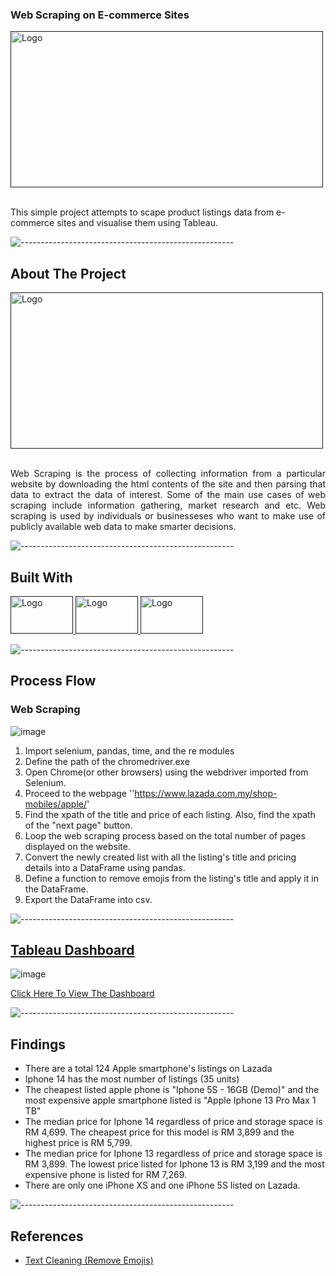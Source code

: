 
<!-- PROJECT SHIELDS -->
<!--
*** I'm using markdown "reference style" links for readability.
*** Reference links a![Figure_1](https://user-images.githubusercontent.com/97498951/211147586-8bb7a7e3-88b6-477a-835e-0df8c9e8b3b6.png)
re enclosed in brackets [ ] instead of parentheses ( ).
*** See the bottom of this document for the declaration of the reference variables
*** for contributors-url, forks-url, etc. This is an optional, concise syntax you may use.
*** https://www.markdownguide.org/basic-syntax/#reference-style-links
-->

  <h3

## <p> Web Scraping on E-commerce Sites</p>

<!-- PROJECT LOGO -->

<div align="left">
  <a href="">
    <img src="https://miro.medium.com/max/1400/1*1QcqrOoDE1rKa0NTp1iEtw.png" alt="Logo" width="500" height="250">
  </a>
  </div>
  
  
  <br />
  <p align="left">
   This simple project attempts to scape product listings data from e-commerce sites and visualise them using Tableau.
    <br />
   
  </p>




![-----------------------------------------------------](https://raw.githubusercontent.com/andreasbm/readme/master/assets/lines/rainbow.png)
<!-- ABOUT THE PROJECT -->
## About The Project
                         
<div align="">
  <a href="">
    <img src="https://res.cloudinary.com/dyd911kmh/image/upload/f_auto,q_auto:best/v1587503051/web1_jpfixv.png" alt="Logo" width="500" height="250">
  </a>

<br />
  <br />
<p align="justify">Web Scraping is the process of collecting information from a particular website by downloading the html contents of the site and then parsing that data to extract the data of interest. Some of the main use cases of web scraping include information gathering, market research and etc. Web scraping is used by individuals or businesseses who want to make use of publicly available web data to make smarter decisions.

![-----------------------------------------------------](https://raw.githubusercontent.com/andreasbm/readme/master/assets/lines/rainbow.png)


## Built With
<div align="">
  <a href="">
    <img src="https://www.devopsschool.com/blog/wp-content/uploads/2022/03/Python-01-2.png" alt="Logo" width="100" height="60">
     <img src="https://crackerzin.com/wp-content/uploads/2020/05/tableau.png" alt="Logo" width="100" height="60">
    <img src="https://blog.knoldus.com/wp-content/uploads/2021/03/selenium.png" alt="Logo" width="100" height="60">
  </a>
  


![-----------------------------------------------------](https://raw.githubusercontent.com/andreasbm/readme/master/assets/lines/rainbow.png)
## Process Flow 
### Web Scraping

![image](https://user-images.githubusercontent.com/97498951/216298637-bcb187f8-96ad-48f1-8fbe-768857552f5e.png)

   1. Import selenium, pandas, time, and the re modules
   2. Define the path of the chromedriver.exe
   3. Open Chrome(or other browsers) using the webdriver imported from Selenium.
   4. Proceed to the webpage ''https://www.lazada.com.my/shop-mobiles/apple/'
   5. Find the xpath of the title and price of each listing. Also, find the xpath of the "next page" button.
   6. Loop the web scraping process based on the total number of pages displayed on the website.
   7. Convert the newly created list with all the listing's title and pricing details into a DataFrame using pandas.
   8. Define a function to remove emojis from the listing's title and apply it in the DataFrame.
   9. Export the DataFrame into csv.
  
![-----------------------------------------------------](https://raw.githubusercontent.com/andreasbm/readme/master/assets/lines/rainbow.png)

## [Tableau Dashboard](https://public.tableau.com/app/profile/zhiming/viz/IphoneListingsonLazadaDashboard/Dashboard1?publish=yes)

![image](https://user-images.githubusercontent.com/97498951/216310882-0122d036-5907-4866-a6c6-80eb2af52229.png)

[ Click Here To View The Dashboard ](https://public.tableau.com/app/profile/zhiming/viz/IphoneListingsonLazadaDashboard/Dashboard1?publish=yes)

![-----------------------------------------------------](https://raw.githubusercontent.com/andreasbm/readme/master/assets/lines/rainbow.png)

## Findings
- There are a total 124 Apple smartphone's listings on Lazada
- Iphone 14 has the most number of listings (35 units)
- The cheapest listed apple phone is "Iphone 5S - 16GB (Demo)" and the most expensive apple smartphone listed is "Apple Iphone 13 Pro Max 1 TB"
- The median price for Iphone 14 regardless of price and storage space is RM 4,699. The cheapest price for this model is RM 3,899 and the highest price is RM 5,799.
- The median price for Iphone 13 regardless of price and storage space is RM 3,899. The lowest price listed for Iphone 13 is RM 3,199 and the most expensive phone is listed for RM 7,269.
- There are only one iPhone XS and one iPhone 5S listed on Lazada.






![-----------------------------------------------------](https://raw.githubusercontent.com/andreasbm/readme/master/assets/lines/rainbow.png)
<!-- References -->
## References 
* [Text Cleaning (Remove Emojis) ](https://gist.github.com/slowkow/7a7f61f495e3dbb7e3d767f97bd7304b)



<!-- MARKDOWN LINKS & IMAGES -->
<!-- https://www.markdownguide.org/basic-syntax/#reference-style-links -->
[contributors-shield]: https://img.shields.io/github/contributors/othneildrew/Best-README-Template.svg?style=for-the-badge
[contributors-url]: https://github.com/othneildrew/Best-README-Template/graphs/contributors
[forks-shield]: https://img.shields.io/github/forks/othneildrew/Best-README-Template.svg?style=for-the-badge
[forks-url]: https://github.com/othneildrew/Best-README-Template/network/members
[stars-shield]: https://img.shields.io/github/stars/othneildrew/Best-README-Template.svg?style=for-the-badge
[stars-url]: https://github.com/othneildrew/Best-README-Template/stargazers
[issues-shield]: https://img.shields.io/github/issues/othneildrew/Best-README-Template.svg?style=for-the-badge
[issues-url]: https://github.com/othneildrew/Best-README-Template/issues
[license-shield]: https://img.shields.io/github/license/othneildrew/Best-README-Template.svg?style=for-the-badge
[license-url]: https://github.com/othneildrew/Best-README-Template/blob/master/LICENSE.txt
[linkedin-shield]: https://img.shields.io/badge/-LinkedIn-black.svg?style=for-the-badge&logo=linkedin&colorB=555
[linkedin-url]: https://linkedin.com/in/othneildrew
[product-screenshot]: images/screenshot.png
[Next.js]: https://img.shields.io/badge/next.js-000000?style=for-the-badge&logo=nextdotjs&logoColor=white
[Next-url]: https://nextjs.org/
[React.js]: https://img.shields.io/badge/React-20232A?style=for-the-badge&logo=react&logoColor=61DAFB
[React-url]: https://reactjs.org/
[Vue.js]: https://img.shields.io/badge/Vue.js-35495E?style=for-the-badge&logo=vuedotjs&logoColor=4FC08D
[Vue-url]: https://vuejs.org/
[Angular.io]: https://img.shields.io/badge/Angular-DD0031?style=for-the-badge&logo=angular&logoColor=white
[Angular-url]: https://angular.io/
[Svelte.dev]: https://img.shields.io/badge/Svelte-4A4A55?style=for-the-badge&logo=svelte&logoColor=FF3E00
[Svelte-url]: https://svelte.dev/
[Laravel.com]: https://img.shields.io/badge/Laravel-FF2D20?style=for-the-badge&logo=laravel&logoColor=white
[Laravel-url]: https://laravel.com
[Bootstrap.com]: https://img.shields.io/badge/Bootstrap-563D7C?style=for-the-badge&logo=bootstrap&logoColor=white
[Bootstrap-url]: https://getbootstrap.com
[JQuery.com]: https://img.shields.io/badge/jQuery-0769AD?style=for-the-badge&logo=jquery&logoColor=white
[JQuery-url]: https://jquery.com 
[Python]: https://1000logos.net/wp-content/uploads/2020/08/Python-Logo.jpg

